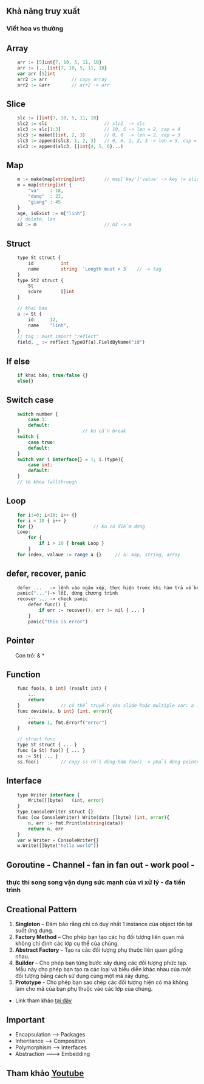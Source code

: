 ## Khả năng truy xuất
### Viết hoa vs thường

## Array
```php
    arr := [5]int{7, 10, 5, 11, 18}
    arr := [...]int{7, 10, 5, 11, 18}
    var arr [5]int
    arr2 := arr         // copy array
    arr2 := &arr        // arr2 -> arr
```
## Slice
```php
    slc := []int{7, 10, 5, 11, 18}
    slc2 := slc                     // slc2  -> slc
    slc3 := slc[1:3]                // 10, 5 -> len = 2, cap = 4
    slc3 := make([]int, 2, 3)       // 0, 0  -> len = 2, cap = 3
    slc3 := append(slc3, 1, 2, 3)   // 0, 0, 1, 2, 3 -> len = 5, cap = ??
    slc3 := append(slc3, []int{4, 5, 6}...)
```
## Map
```php
    m := make(map[string]int)       // map['key']'value' -> key != slice
    m = map[string]int {
        "vu"    : 18,
        "dung"  : 22,
        "giang" : 45
    }
    age, isExist := m["linh"]
    // delete, len
    m2 := m                         // m2 -> m
```
## Struct
```php
    type St struct {
        id          int
        name        string  `Length must > 3`   // -> tag
    }
    type St2 struct {
        St
        score       []int
    }

    // khai báo
    a := St {
        id:     12,
        name    "linh",
    }
    // tag : must import "reflect"
    field, _ := reflect.TypeOf(a).FieldByName("id")
```
## If else
```php
    if khai báo; true/false {}
    else{}
```
## Switch case
```php
    switch number {
        case 1:
        default:
    }                       // ko cần break
    switch {
        case true:
        default:
    }
    switch var i interface{} = 1; i.(type){
        case int:
        default:
    }
    // từ khóa fallthrough
```
## Loop
```php
    for i:=0; i<10; i++ {}
    for i < 10 { i++ }
    for {}                      // ko có điểm dừng
    Loop:
        for {
            if i > 10 { break Loop }
        }
    for index, valaue := range a {}     // a: map, string, array
```
## defer, recover, panic
```php
    defer ...   -> lệnh vào ngân xếp, thực hiện trước khi hàm trả về kết quả
    panic("...")-> lỗi, dừng chương trình
    recover ... -> check panic
        defer func() {
            if err := recover(); err != nil { ... }
        }
        panic("this is error")
```
## Pointer
&nbsp;&nbsp;&nbsp;&nbsp;&nbsp;&nbsp;Con trỏ: & *

## Function
```php
    func foo(a, b int) (result int) {
        ...
        return
    }               // có thể truyền vào slide hoặc multiple var: a ...int
    func devide(a, b int) (int, error){
        ...
        return 1, fmt.Errorf("error")
    }

    // struct func
    type St struct { ... }
    func (a St) foo() { ... }
    ss := St{ ... }
    ss.foo()        // copy ss rồi dùng hàm foo() -> phải dùng pointer
```
## Interface
```php
    type Writer interface {
        Write([]byte)   (int, error)
    }
    type ConsoleWriter struct {}
    func (cw ConsoleWriter) Write(data []byte) (int, error){
        n, err := fmt.Println(string(data))
        return n, err
    }
    var w Writer = ConsoleWriter{}
    w.Write([]byte("hello world"))
```
## Goroutine - Channel - fan in fan out - work pool - 
### thực thi song song vận dụng sức mạnh của vi xử lý - đa tiến trình

## Creational Pattern 
1. **Singleton** – Đảm bảo rằng chỉ có duy nhất 1 instance của object tồn tại suốt ứng dụng.
2. **Factory Method** – Cho phép bạn tạo các họ đối tượng liên quan mà không chỉ định các lớp cụ thể của chúng.
3. **Abstract Factory** – Tạo ra các đối tượng phụ thuộc liên quan giống nhau.
4. **Builder** – Cho phép bạn từng bước xây dựng các đối tượng phức tạp. Mẫu này cho phép bạn tạo ra các loại và biểu diễn khác nhau của một đối tượng bằng cách sử dụng cùng một mã xây dựng.
5. **Prototype** - Cho phép bạn sao chép các đối tượng hiện có mà không làm cho mã của bạn phụ thuộc vào các lớp của chúng.
* Link tham khảo [tại đây](https://refactoring.guru/design-patterns/go)

## Important
* Encapsulation --> Packages
* Inheritance --> Composition
* Polymorphism --> Interfaces
* Abstraction ---> Embedding

## Tham khảo [Youtube](https://www.youtube.com/playlist?list=PLw-L1SGSvTEco7QvKTEd39wrMoTCPNUuN)